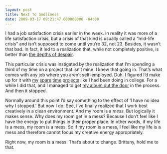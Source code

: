 ```yaml
---
layout: post
title: Next To Godliness
date: 2009-03-17 09:21:47.000000000 -04:00
---
```

<p>I had a job satisfaction crisis earlier in the week. In reality it was more of a life satisfaction crisis, but a crisis of that kind is usually called a &#8220;mid-life crisis&#8221; and isn’t supposed to come until you’re 32, not 23. Besides, it wasn’t that bad. In fact, it led to a realization that, while not completely positive, is better than <a href="http://www.imdb.com/title/tt0088727/quotes">the depths of despair</a>.</p>



<p>This particular crisis was instigated by the realization that I’m spending a third of my time on a project that isn’t mine. I knew that going in. That’s what comes with any job where you aren’t self-employed. Duh. I figured I’d make up for it with <a href="http://www.madcrasher.com/">my</a> <a href="http://www.anticipationrecords.com/">spare</a> <a href="http://www.whumf.com/">time</a> <a href="http://windfox.whumf.com/">projects</a> like I had been doing in college. For a while I did that, and I managed to get <a href="http://www.madcrasher.com/identity/">my album out the door</a> in the process. And then it stopped.</p>



<p>Normally around this point I’d say something to the effect of ‘I have no idea why I stopped.’ But now I do. See, I’ve finally realized that I work best creatively in a clean environment. And my room is a <em>mess.</em> But logically it makes sense. Why does my room get in a mess? Because I don’t feel like I have the energy to put things in their proper place. In other words, if my life is a mess, my room is a mess. So if my room is a mess, I feel like my life is a mess and therefore cannot focus my creative energy appropriately.</p>



<p>Right now, my room is a mess. That’s about to change. Brittany, hold me to that.</p>
